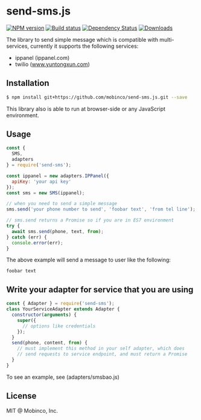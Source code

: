 # send-sms.js

[![NPM version][npm-image]][npm-url]
[![Build status][travis-image]][travis-url]
[![Dependency Status][david-image]][david-url]
[![Downloads][downloads-image]][downloads-url]

The library to send simple message which is compatible with multi-services, currently it supports the following services:

- ippanel (ippanel.com)
- twilio (www.yuntongxun.com)

## Installation

```sh
$ npm install git+https://github.com/mobinco/send-sms.js.git --save
```

This library also is able to run at browser-side or any JavaScript environment.

## Usage

```js
const {
  SMS,
  adapters
} = require('send-sms');

const ippanel = new adapters.IPPanel({
  apiKey: 'your api key'
});
const sms = new SMS(ippanel);

// when you need to send a simple message
sms.send('your phone number to send', 'foobar text', 'from tel line');

// sms.send returns a Promise so if you are in ES7 environment
try {
  await sms.send(phone, text, from);
} catch (err) {
  console.error(err);
}
```

The above example will send a message to user like the following:

```
foobar text
```

## Write your adapter for service that you are using

```js
const { Adapter } = require('send-sms');
class YourServiceAdapter extends Adapter {
  constructor(arguments) {
    super({
      // options like credentials
    });
  }
  send(phone, content, from) {
    // must implement this method in your self adapter, which does
    // send requests to service endpoint, and must return a Promise
  }
}
```

To see an example, see (adapters/smsbao.js)

## License

MIT @ Mobinco, Inc.

[npm-image]: https://img.shields.io/npm/v/send-sms.svg?style=flat-square
[npm-url]: https://npmjs.org/package/send-sms
[travis-image]: https://img.shields.io/travis/mobinco/send-sms.js.svg?style=flat-square
[travis-url]: https://travis-ci.org/mobinco/send-sms.js
[david-image]: http://img.shields.io/david/mobinco/send-sms.js.svg?style=flat-square
[david-url]: https://david-dm.org/mobinco/send-sms.js
[downloads-image]: http://img.shields.io/npm/dm/send-sms.svg?style=flat-square
[downloads-url]: https://npmjs.org/package/send-sms
